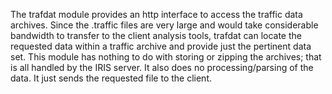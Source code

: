 The trafdat module provides an http interface to access the traffic
data archives.  Since the .traffic files are very large and would take
considerable bandwidth to transfer to the client analysis tools,
trafdat can locate the requested data within a traffic archive and
provide just the pertinent data set.  This module has nothing to do
with storing or zipping the archives; that is all handled by the 
IRIS server.  It also does no processing/parsing of the data.
It just sends the requested file to the client.
